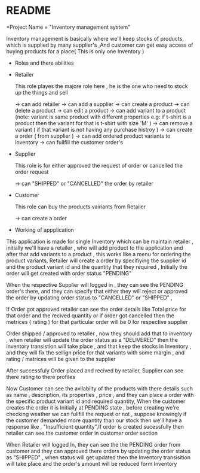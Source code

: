 # README



*Project Name = "Inventory management system"

Inventory management is basically where we'll keep stocks of products, which is supplied by many supplier's ,And customer can get easy access of buying products for a place( This is only one Inventory )

* Roles and there abilities

* Retailer
  
  This role playes the majore role here , he is the one who need to stock up the things and sell

  -> can add retailer 
  -> can add a supplier
  -> can create a product
  -> can delete a product
  -> can edit a product
  -> can add variant to a product (note: variant is same product with different properties e.g: if t-shirt is a product then 
                                        the variant for that is t-shirt with size 'M' )
  -> can remove a variant ( if that variant is not having any purchase histroy )
  -> can create a order ( from supplier )
  -> can add ordered product variants to inventory
  -> can fullfill the customer order's

* Supplier
    
    This role is for either approved the request of order or cancelled the order request

    -> can "SHIPPED" or "CANCELLED" the order by retailer

* Customer

    This role can buy the products vairiants from Retailer

    -> can create a order


* Working of appplication

This application is made for single Inventory which can be maintain retailer , initially we'll have a retailer , who will add product to the application and after that add variants to a product , this works like a menu for ordering the product variants,
Retailer will create a order by specifiying the supplier id and the product variant id and the quantity that they required , 
Initially the order will get created with order status "PENDING" 

When the respective Supplier will logged in , they can see the PENDING order's there, and they can specify that either they will reject or approved the order by updating order status to "CANCELLED" or "SHIPPED" , 

If Order got approved retailer can see the order details like Total price for that order and the recived quantity
or if order got cancelled then the metrices ( rating ) for that particular order will be 0 for respective supplier

Order shipped / approved to retailer , now they should add that to inventory , when retailer will update the order status as a "DELIVERED" then the inventory transistion will take place , and that keep the stocks in Inventory , and they will fix the sellign price for that variants with some margin , and rating / matrices will be given to the supplier 

After successfuly Order placed and recived by retailer, Supplier can see there rating to there profiles

Now Customer can see the avilabilty of the products with there details such as name , description, its properties , price , and they can place a order with the specific product variant id and required quantity, When the customer creates the order it is Initially at PENDING state , before creating we're checking weather we can fullfill the request or not , suppose knowingly if the customer demanded more quantity than our stock then we'll have a response like , "Insufficient quantity",If order is created sucessfully then retailer can see the customer order in customer order section

When Retailer will logged In, they can see the the PENDING order from customer and they can approved there orders by updating the order status as "SHIPPED" , when status will get updated then the Inventory transisition will take place and the order's amount will be reduced form Inventory
  